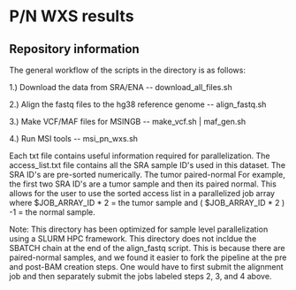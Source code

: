 # P/N WXS results

## Repository information

The general workflow of the scripts in the directory is as follows:

1.) Download the data from SRA/ENA -- download_all_files.sh

2.) Align the fastq files to the hg38 reference genome -- align_fastq.sh

3.) Make VCF/MAF files for MSINGB -- make_vcf.sh | maf_gen.sh

4.) Run MSI tools -- msi_pn_wxs.sh

Each txt file contains useful information required for parallelization. The access_list.txt file contains all the SRA sample ID's used in this dataset. 
The SRA ID's are pre-sorted numerically. The tumor paired-normal For example, the first two SRA ID's are a tumor sample and then its paired normal. This allows for the user to use the sorted access list in a
parallelized job array where $JOB_ARRAY_ID * 2 = the tumor sample and ( $JOB_ARRAY_ID * 2 ) -1  = the normal sample.

Note: This directory has been optimized for sample level parallelization using a SLURM HPC framework. This directory does not incldue the SBATCH chain
at the end of the align_fastq script. This is because there are paired-normal samples, and we found it easier to fork the pipeline at the pre and post-BAM
creation steps. One would have to first submit the alignment job and then separately submit the jobs labeled steps 2, 3, and 4 above.  


  
